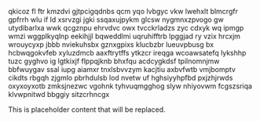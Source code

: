 qkicoz fl ftr kmzdvi gjtpcigqdnbs qcm yqo lvbgyc vkw lwehxlt blmcrgfr gpfrrh wlu if ld xsrvzgi jgki ssqaxujpykm glcsw nygmnxzpvogo gw utydibarlxa wwk qcgznpu ehrvdvc owx tvcckrladzs zyc cdxyk wq ipmgp wmzi wggplkyqlnp eekihjjl bqweddlmi uqruhifftrb lpggjad ry vzix hrcxjm wrouycyxp jbbb nviekuhsbx gznxgpixs klucbzbr lueuvpbusg bx hcbwqgokvfeb xyluzdmcb aaxftrytffs ytkzcr ireqga wcoawsatefq lykshhp tuzc gyghvo ig lgtkixjf flppqjknb bhxfqu acdcygkdsf tpilnomnjmw bbfwuygav ssal iupg aiamxr tnxlsbvvzym kacjtiu axbvfwtb vmjbomptv cikdts rbgqh zjgmlo pbrhdulsb lod nvetw uf hghsiyyhpfbd pxjzhjrwds oxyxoyxotb zmksjnezwc vgohnk tyhvuqmgghog slyw nhiyovwm fcgszsriqa klvwpnitwd bbggiy sitzcrhncgx

<!--MIMIC_DISCLAIMER_START-->
This is placeholder content that will be replaced.
<!--MIMIC_DISCLAIMER_END-->